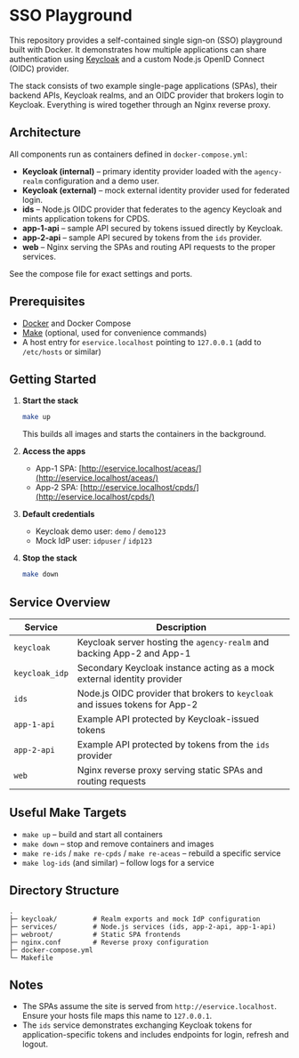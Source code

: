 # SSO Playground

This repository provides a self-contained single sign-on (SSO) playground built with Docker. It demonstrates how multiple applications can share authentication using [Keycloak](https://www.keycloak.org/) and a custom Node.js OpenID Connect (OIDC) provider.

The stack consists of two example single-page applications (SPAs), their backend APIs, Keycloak realms, and an OIDC provider that brokers login to Keycloak. Everything is wired together through an Nginx reverse proxy.

## Architecture

All components run as containers defined in `docker-compose.yml`:

- **Keycloak (internal)** – primary identity provider loaded with the `agency-realm` configuration and a demo user.
- **Keycloak (external)** – mock external identity provider used for federated login.
- **ids** – Node.js OIDC provider that federates to the agency Keycloak and mints application tokens for CPDS.
- **app-1-api** – sample API secured by tokens issued directly by Keycloak.
- **app-2-api** – sample API secured by tokens from the `ids` provider.
- **web** – Nginx serving the SPAs and routing API requests to the proper services.

See the compose file for exact settings and ports.

## Prerequisites

- [Docker](https://docs.docker.com/get-docker/) and Docker Compose
- [Make](https://www.gnu.org/software/make/) (optional, used for convenience commands)
- A host entry for `eservice.localhost` pointing to `127.0.0.1` (add to `/etc/hosts` or similar)

## Getting Started

1. **Start the stack**

   ```bash
   make up
   ```

   This builds all images and starts the containers in the background.

2. **Access the apps**

   - App-1 SPA: [http://eservice.localhost/aceas/](http://eservice.localhost/aceas/)
   - App-2 SPA: [http://eservice.localhost/cpds/](http://eservice.localhost/cpds/)

3. **Default credentials**

   - Keycloak demo user: `demo` / `demo123`
   - Mock IdP user: `idpuser` / `idp123`

4. **Stop the stack**

   ```bash
   make down
   ```

## Service Overview

| Service      | Description |
|--------------|-------------|
| `keycloak`   | Keycloak server hosting the `agency-realm` and backing App-2 and App-1 |
| `keycloak_idp` | Secondary Keycloak instance acting as a mock external identity provider |
| `ids`        | Node.js OIDC provider that brokers to `keycloak` and issues tokens for App-2 |
| `app-1-api`  | Example API protected by Keycloak-issued tokens |
| `app-2-api`   | Example API protected by tokens from the `ids` provider |
| `web`        | Nginx reverse proxy serving static SPAs and routing requests |

## Useful Make Targets

- `make up` – build and start all containers
- `make down` – stop and remove containers and images
- `make re-ids` / `make re-cpds` / `make re-aceas` – rebuild a specific service
- `make log-ids` (and similar) – follow logs for a service

## Directory Structure

```
.
├─ keycloak/         # Realm exports and mock IdP configuration
├─ services/         # Node.js services (ids, app-2-api, app-1-api)
├─ webroot/          # Static SPA frontends
├─ nginx.conf        # Reverse proxy configuration
├─ docker-compose.yml
└─ Makefile
```

## Notes

- The SPAs assume the site is served from `http://eservice.localhost`. Ensure your hosts file maps this name to `127.0.0.1`.
- The `ids` service demonstrates exchanging Keycloak tokens for application-specific tokens and includes endpoints for login, refresh and logout.